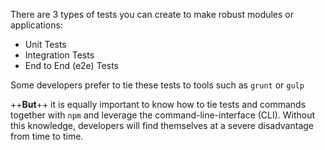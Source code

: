 There are 3 types of tests you can create to make robust modules or applications:
* Unit Tests
* Integration Tests
* End to End (e2e) Tests

Some developers prefer to tie these tests to tools such as `grunt` or `gulp`

++**But**++ it is equally important to know how to tie tests and commands together with `npm` and leverage the command-line-interface (CLI). Without this knowledge, developers will find themselves at a severe disadvantage from time to time.
